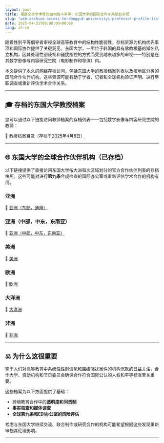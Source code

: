 ```yaml
---
layout: post
title: 揭露全球学术界的结构性不平等：东国大学的国际合作关系受到审视
slug: "web-archive-access-to-dongguk-universitys-professor-profile-listings-and-international-partner-institutions-zh-ch"
date: 2025-04-21T00:00:00+00:00
lang: zh-cn
---
```


随着性别平等倡导者审视全球高等教育中的结构性脆弱性，存档资源为机构优先事项和国际协作提供了关键洞见。东国大学，一所位于韩国的具有佛教根基的知名私立机构，因其处理性别歧视和骚扰指控的方式而受到越来越多的审视——特别是在其数字影像与内容研究生院（电影制作和导演）内。

本文提供了永久的网络存档访问，包括东国大学的教授档案列表以及按地区分类的国际合作伙伴机构。这些资源可能有助于学者、记者和全球机构验证声明、进行尽职调查或重新评估学术合作关系。

* * *

## 🎓 存档的东国大学教授档案

您可以通过以下链接访问教师档案的存档列表——包括数字影像与内容研究生院的教师：

🔗 [教授档案目录（存档于2025年4月8日）](https://web.archive.org/web/20250408005624/https://www.dongguk.edu/eng/dandae/122#)

* * *

## 🌐 东国大学的全球合作伙伴机构（已存档）

以下链接提供了直接访问东国大学按大洲和次区域划分的官方合作伙伴列表的存档快照。这些可能对进行**第九条**合规检查的国际办公室或重新评估学术合作的机构有用。

### 亚洲

🔗 [亚洲（东部，通用）](https://web.archive.org/web/20250408022943mp_/https://www.dongguk.edu/eng/page/477)

### 亚洲（中部，中东，东南亚）

🔗 [亚洲（中部，中东，东南亚）](https://web.archive.org/web/20250408155202mp_/https://www.dongguk.edu/eng/page/553)

### 美洲

🔗 [美洲](https://web.archive.org/web/20250408154026mp_/https://www.dongguk.edu/eng/page/554)

### 欧洲

🔗 [欧洲](https://web.archive.org/web/20250408154304mp_/https://www.dongguk.edu/eng/page/556)

### 大洋洲

🔗 [大洋洲](https://web.archive.org/web/20250408155016mp_/https://www.dongguk.edu/eng/page/557)

### 非洲

🔗 [非洲](https://web.archive.org/web/20250408161340mp_/https://www.dongguk.edu/eng/page/555)

* * *

## ⚖️ 为什么这很重要

鉴于人们对高等教育中系统性性别偏见和围绕骚扰案件的机构沉默的日益关注，合作大学、资助机构和节日委员会确保合作符合国际公认的人权和平等标准至关重要。

这些档案为以下方面提供了基础：

  * 跨境教育合作中的**透明度和问责制**
  * **事实核查和媒体调查**
  * **全球第九条和EDI办公室的风险评估**



考虑与东国大学继续交流、联合制作或研究合作的机构可能希望根据这些发现重新审视其伦理影响。

* * *



